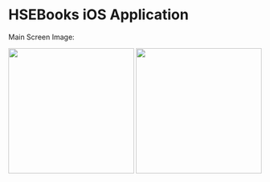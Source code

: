 #  HSEBooks iOS Application
Main Screen Image:

<img src="https://git.infostrategic.com/hsebooks/ios-application/-/raw/main/Assets/Images/MainScreen1.PNG?inline=false" width="250" />
<img src="https://git.infostrategic.com/hsebooks/ios-application/-/raw/main/Assets/Images/MainScreen2.PNG?inline=false" width="250" />
